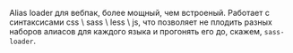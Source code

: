 Alias loader для вебпак, более мощный, чем встроеный. Работает с синтаксисами css \ sass \ less \ js, что позволяет не плодить разных наборов алиасов для каждого языка и прогонять его до, скажем, `sass-loader`.